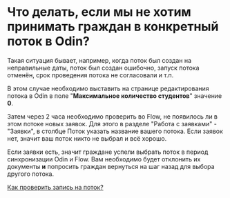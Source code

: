 # Что делать, если мы не хотим принимать граждан в конкретный поток в Odin?

Такая ситуация бывает, например, когда поток был создан на неправильные даты, поток был создан ошибочно, запуск потока отменён, срок проведения потока не согласовали  и т.п.

В этом случае необходимо выставить на странице редактирования потока в Odin в поле "**Максимальное количество студентов**" значение **0**.

Затем через 2 часа необходимо проверить во Flow, не появилось ли в этом потоке новых заявок. Для этого в разделе "Работа с заявками" - "Заявки", в столбце Поток указать название вашего потока. Если заявок нет, значит ваш поток никто не выбрал и всё хорошо.&#x20;

Если заявки есть, значит граждане успели выбрать поток в период синхронизации Odin и Flow. Вам необходимо будет отклонить их документы **и** попросить граждан вернуться на шаг назад для выбора другого потока.

[Как проверить запись на поток?](kak-proverit-zapis-na-potok.md)
